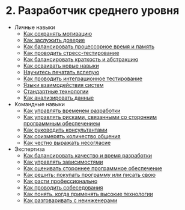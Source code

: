 # 2. Разработчик среднего уровня
[//]: # (Version:1.0.0)
- Личные навыки
	- [Как сохранять мотивацию](Personal-Skills/01-How-to-Stay-Motivated.md)
	- [Как заслужить доверие](Personal-Skills/02-How-to-be-Widely-Trusted.md)
	- [Как балансировать процессорное время и память](Personal-Skills/03-How-to-Tradeoff-Time-vs-Space.md)
	- [Как проводить стресс-тестирование](Personal-Skills/04-How-to-Stress-Test.md)
	- [Как балансировать краткость и абстракцию](Personal-Skills/05-How-to-Balance-Brevity-and-Abstraction.md)
	- [Как осваивать новые навыки](Personal-Skills/06-How-to-Learn-New-Skills.md)
	- [Научитесь печатать вслепую](Personal-Skills/07-Learn-to-Type.md)
	- [Как проводить интеграционное тестирование](Personal-Skills/08-How-to-Do-Integration-Testing.md)
	- [Языки взаимодействия систем](Personal-Skills/09-Communication-Languages.md)
	- [Стандартные технологии](Personal-Skills/10-Heavy-Tools.md)
	- [Как анализировать данные](Personal-Skills/11-How-to-analyze-data.md)
- Командные навыки
	- [Как управлять временем разработки](Team-Skills/01-How-to-Manage-Development-Time.md)
	- [Как управлять рисками, связанными со сторонним программным обеспечением](Team-Skills/02-How-to-Manage-Third-Party-Software-Risks.md)
	- [Как руководить консультантами](Team-Skills/03-How-to-Manage-Consultants.md)
	- [Как соизмерять количество общения](Team-Skills/04-How-to-Communicate-the-Right-Amount.md)
	- [Как честно выражать несогласие](Team-Skills/05-How-to-Disagree-Honestly-and-Get-Away-with-It.md)
- Экспертиза
	- [Как балансировать качество и время разработки](Judgment/01-How-to-Tradeoff-Quality-Against-Development-Time.md)
	- [Как управлять зависимостями](Judgment/02-How-to-Manage-Software-System-Dependence.md)
	- [Как оценивать стороннее программное обеспечение](Judgment/03-How-to-Decide-if-Software-is-Too-Immature.md)
	- [Как решить: покупать программу или писать свою](Judgment/04-How-to-Make-a-Buy-vs-Build-Decision.md)
	- [Как расти профессионально](Judgment/05-How-to-Grow-zProfessionally.md)
	- [Как проводить собеседования](Judgment/06-How-to-Evaluate-Interviewees.md)
	- [Как понять, когда применять высокие технологии](Judgment/07-How-to-Know-When-to-Apply-Fancy-Computer-Science.md)
	- [Как разговаривать с неинженерами](Judgment/08-How-to-Talk-to-Non-Engineers.md)
